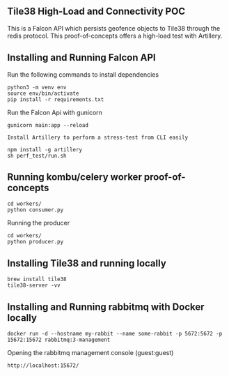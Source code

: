 ## Tile38 High-Load and Connectivity POC

This is a Falcon API which persists geofence objects to Tile38 through the redis protocol. This proof-of-concepts offers a high-load test with Artillery.

## Installing and Running Falcon API

Run the following commands to install dependencies

    python3 -m venv env
    source env/bin/activate
    pip install -r requirements.txt

Run the Falcon Api with gunicorn

    gunicorn main:app --reload

    Install Artillery to perform a stress-test from CLI easily

    npm install -g artillery
    sh perf_test/run.sh

## Running kombu/celery worker proof-of-concepts

    cd workers/
    python consumer.py

Running the producer

    cd workers/
    python producer.py

## Installing Tile38 and running locally

    brew install tile38
    tile38-server -vv

## Installing and Running rabbitmq with Docker locally

    docker run -d --hostname my-rabbit --name some-rabbit -p 5672:5672 -p 15672:15672 rabbitmq:3-management

Opening the rabbitmq management console (guest:guest)

    http://localhost:15672/
